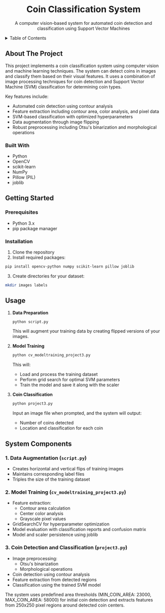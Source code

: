 <a name="readme-top"></a>
<br />
<h1 align="center">Coin Classification System</h1>

  <p align="center">
    A computer vision-based system for automated coin detection and classification using Support Vector Machines
  </p>

<!-- TABLE OF CONTENTS -->
<details>
  <summary>Table of Contents</summary>
  <ol>
    <li>
      <a href="#about-the-project">About The Project</a>
      <ul>
        <li><a href="#built-with">Built With</a></li>
      </ul>
    </li>
    <li>
      <a href="#getting-started">Getting Started</a>
      <ul>
        <li><a href="#prerequisites">Prerequisites</a></li>
        <li><a href="#installation">Installation</a></li>
      </ul>
    </li>
    <li><a href="#usage">Usage</a></li>
    <li><a href="#system-components">System Components</a></li>
  </ol>
</details>

<!-- ABOUT THE PROJECT -->
## About The Project
This project implements a coin classification system using computer vision and machine learning techniques. The system can detect coins in images and classify them based on their visual features. It uses a combination of image processing techniques for coin detection and Support Vector Machine (SVM) classification for determining coin types.

Key features include:
- Automated coin detection using contour analysis
- Feature extraction including contour area, color analysis, and pixel data
- SVM-based classification with optimized hyperparameters
- Data augmentation through image flipping
- Robust preprocessing including Otsu's binarization and morphological operations

### Built With
* Python
* OpenCV
* scikit-learn
* NumPy
* Pillow (PIL)
* joblib

<!-- GETTING STARTED -->
## Getting Started

### Prerequisites
- Python 3.x
- pip package manager

### Installation
1. Clone the repository
2. Install required packages:
```sh
pip install opencv-python numpy scikit-learn pillow joblib
```
3. Create directories for your dataset:
```sh
mkdir images labels
```

<!-- USAGE -->
## Usage

1. **Data Preparation**
   ```sh
   python script.py
   ```
   This will augment your training data by creating flipped versions of your images.

2. **Model Training**
   ```sh
   python cv_modeltraining_project3.py
   ```
   This will:
   - Load and process the training dataset
   - Perform grid search for optimal SVM parameters
   - Train the model and save it along with the scaler

3. **Coin Classification**
   ```sh
   python project3.py
   ```
   Input an image file when prompted, and the system will output:
   - Number of coins detected
   - Location and classification for each coin

<!-- SYSTEM COMPONENTS -->
## System Components

### 1. Data Augmentation (`script.py`)
- Creates horizontal and vertical flips of training images
- Maintains corresponding label files
- Triples the size of the training dataset

### 2. Model Training (`cv_modeltraining_project3.py`)
- Feature extraction:
  - Contour area calculation
  - Center color analysis
  - Grayscale pixel values
- GridSearchCV for hyperparameter optimization
- Model evaluation with classification reports and confusion matrix
- Model and scaler persistence using joblib

### 3. Coin Detection and Classification (`project3.py`)
- Image preprocessing:
  - Otsu's binarization
  - Morphological operations
- Coin detection using contour analysis
- Feature extraction from detected regions
- Classification using the trained SVM model

The system uses predefined area thresholds (MIN_COIN_AREA: 23000, MAX_COIN_AREA: 58000) for initial coin detection and extracts features from 250x250 pixel regions around detected coin centers.
